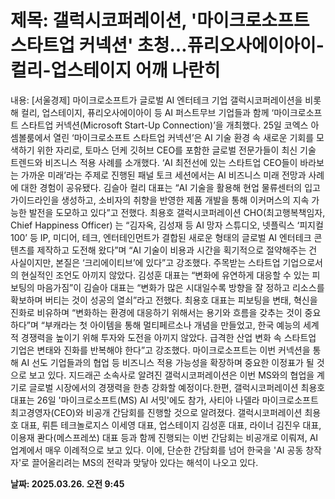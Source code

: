 # **제목: 갤럭시코퍼레이션, '마이크로소프트 스타트업 커넥션' 초청…퓨리오사에이아이-컬리-업스테이지 어깨 나란히**

  내용: [서울경제] 마이크로소프트가 글로벌 AI 엔터테크 기업 갤럭시코퍼레이션을 비롯해 컬리, 업스테이지, 퓨리오사에이아이 등 AI 퍼스트무브 기업들과 함께 ‘마이크로소프트 스타트업 커넥션(Microsoft Start-Up Connection)’을 개최했다. 25일 코엑스 아셈볼룸에서 열린 ‘마이크로소프트 스타트업 커넥션’은 AI 기술 환경 속 새로운 기회를 모색하기 위한 자리로, 토마스 던케 깃허브 CEO를 포함한 글로벌 전문가들이 최신 기술 트렌드와 비즈니스 적용 사례를 소개했다. ‘AI 최전선에 있는 스타트업 CEO들이 바라보는 가까운 미래’라는 주제로 진행된 패널 토크 세션에서는 AI 비즈니스 미래 전망과 사례에 대한 경험이 공유됐다. 김슬아 컬리 대표는 “AI 기술을 활용해 현업 물류센터의 입고 가이드라인을 생성하고, 소비자의 취향을 반영한 제품 개발을 통해 이커머스의 지속 가능한 발전을 도모하고 있다”고 전했다. 최용호 갤럭시코퍼레이션 CHO(최고행복책임자, Chief Happiness Officer) 는 “김자옥, 김성재 등 AI 망자 스튜디오, 넷플릭스 ‘피지컬 100’ 등 IP, 미디어, 테크, 엔터테인먼트가 결합된 새로운 형태의 글로벌 AI 엔터테크 콘텐츠를 제작하고 도전해 왔다”며 “AI 기술이 비용과 시간을 획기적으로 절약해주는 건 사실이지만, 본질은 ‘크리에이티브’에 있다”고 강조했다. 주목받는 스타트업 기업으로서의 현실적인 조언도 아끼지 않았다. 김성훈 대표는 “변화에 유연하게 대응할 수 있는 피보팅의 마음가짐”이 김슬아 대표는 “변화가 많은 시대일수록 방향을 잘 정하고 리소스를 확보하며 버티는 것이 성공의 열쇠”라고 전했다. 최용호 대표는 피보팅을 변태, 혁신을 진화로 비유하며 “변화하는 환경에 대응하기 위해서는 용기와 흐름을 갖추는 것이 중요하다”며 “부캐라는 첫 아이템을 통해 멀티페르소나 개념을 만들었고, 한국 예능의 세계적 경쟁력을 높이기 위해 투자와 도전을 아끼지 않았다. 급격한 산업 변화 속 스타트업 기업은 변태와 진화를 반복해야 한다”고 강조했다. 마이크로소프트는 이번 커넥션을 통해 AI 선도 기업들과의 협업 등 비즈니스 적용 가능성을 확장하며 중요한 이정표가 될 것으로 보고 있다. 지드래곤 소속사로 알려진 갤럭시코퍼레이션은 이번 MS와의 협업을 계기로 글로벌 시장에서의 경쟁력을 한층 강화할 예정이다.한편, 갤럭시코퍼레이션 최용호 대표는 26일 '마이크로소프트(MS) AI 서밋'에도 참가, 사티아 나델라 마이크로소프트 최고경영자(CEO)와 비공개 간담회를 진행할 것으로 알려졌다. 갤럭시코퍼레이션 최용호 대표, 뤼튼 테크놀로지스 이세영 대표, 업스테이지 김성훈 대표, 라이너 김진우 대표, 이용재 콴다(메스프레쏘) 대표 등과 함께 진행되는 이번 간담회는 비공개로 이뤄져, AI 업계에서 매우 이례적으로 보고 있다. 이에, 단순한 간담회를 넘어 한국을 'AI 공동 창작자'로 끌어올리려는 MS의 전략과 맞닿아 있다는 해석이 나오고 있다.

  **날짜: 2025.03.26. 오전 9:45**